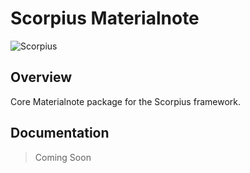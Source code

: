 # Scorpius Materialnote

![Scorpius][1]

## Overview
Core Materialnote package for the Scorpius framework.

## Documentation
> Coming Soon

[1]: https://raw.githubusercontent.com/scorpiusjs/graphics/master/logos/scorpiusjs-logo.png



